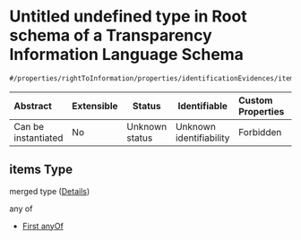 # Untitled undefined type in Root schema of a Transparency Information Language Schema

```txt
#/properties/rightToInformation/properties/identificationEvidences/items#/properties/rightToInformation/properties/identificationEvidences/items
```




| Abstract            | Extensible | Status         | Identifiable            | Custom Properties | Additional Properties | Access Restrictions | Defined In                                                           |
| :------------------ | ---------- | -------------- | ----------------------- | :---------------- | --------------------- | ------------------- | -------------------------------------------------------------------- |
| Can be instantiated | No         | Unknown status | Unknown identifiability | Forbidden         | Allowed               | none                | [tilt-schema.json\*](../out/tilt-schema.json "open original schema") |

## items Type

merged type ([Details](tilt-schema-properties-righttoinformation-properties-identificationevidences-items.md))

any of

-   [First anyOf](tilt-schema-properties-righttoinformation-properties-identificationevidences-items-anyof-first-anyof.md "check type definition")
